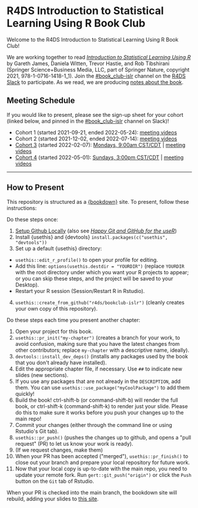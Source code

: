 # R4DS Introduction to Statistical Learning Using R Book Club

Welcome to the R4DS Introduction to Statistical Learning Using R Book Club!

We are working together to read [_Introduction to Statistical Learning Using R_](https://www.statlearning.com) by Gareth James, Daniela Witten, Trevor Hastie, and Rob Tibshirani (Springer Science+Business Media, LLC, part of Springer Nature, copyright 2021, 978-1-0716-1418-1_1).
Join the [#book_club-islr](https://rfordatascience.slack.com/archives/C02CQ93F882) channel on the [R4DS Slack](https://r4ds.io/join) to participate.
As we read, we are producing [notes about the book](https://r4ds.github.io/bookclub-islr/).

## Meeting Schedule

If you would like to present, please see the sign-up sheet for your cohort (linked below, and pinned in the [#book_club-islr](https://rfordatascience.slack.com/archives/C02CQ93F882) channel on Slack)!

- Cohort 1 (started 2021-09-21, ended 2022-05-24): [meeting videos](https://youtube.com/playlist?list=PL3x6DOfs2NGibdB0i2wveuFRDlXHbWaPD)
- Cohort 2 (started 2021-12-02, ended 2022-07-14): [meeting videos](https://youtube.com/playlist?list=PL3x6DOfs2NGhO5S1v53nQzil-OSRZIweH)
- [Cohort 3](https://docs.google.com/spreadsheets/d/1xab0RUdnUC6V-RkXvZqTcLvJrkY6T2ZHAZSUDA_krn4/edit?usp=sharing) (started 2022-02-07): [Mondays, 9:00am CST/CDT](https://www.timeanddate.com/worldclock/converter.html?iso=20220207T150000&p1=24) | [meeting videos](https://youtube.com/playlist?list=PL3x6DOfs2NGisLSs09v1NQUQaxuE8nbOO)
- [Cohort 4](https://docs.google.com/spreadsheets/d/1YA6MUJAtdoaelXrBqbYEeVvz1gi2e-GLZH02Po___ro/edit?usp=sharing) (started 2022-05-01): [Sundays, 3:00pm CST/CDT](https://www.timeanddate.com/worldclock/converter.html?iso=20220501T200000&p1=24&p2=179) | [meeting videos](https://youtube.com/playlist?list=PL3x6DOfs2NGi9LAXM5kcyuN_bkN66TzUD)

<hr>


## How to Present

This repository is structured as a [{bookdown}](https://CRAN.R-project.org/package=bookdown) site.
To present, follow these instructions:

Do these steps once:

1. [Setup Github Locally](https://www.youtube.com/watch?v=hNUNPkoledI) (also see [_Happy Git and GitHub for the useR_](https://happygitwithr.com/github-acct.html))
2. Install {usethis} and {devtools} `install.packages(c("usethis", "devtools"))`
3. Set up a default {usethis} directory:
  - `usethis::edit_r_profile()` to open your profile for editing.
  - Add this line: `options(usethis.destdir = "YOURDIR")` (replace `YOURDIR` with the root directory under which you want your R projects to appear; or you can skip these steps, and the project will be saved to your Desktop).
  - Restart your R session (Session/Restart R in Rstudio).
4. `usethis::create_from_github("r4ds/bookclub-islr")` (cleanly creates your own copy of this repository).

Do these steps each time you present another chapter:

1. Open your project for this book.
2. `usethis::pr_init("my-chapter")` (creates a branch for your work, to avoid confusion, making sure that you have the latest changes from other contributors; replace `my-chapter` with a descriptive name, ideally).
3. `devtools::install_dev_deps()` (installs any packages used by the book that you don't already have installed).
4. Edit the appropriate chapter file, if necessary. Use `##` to indicate new slides (new sections).
5. If you use any packages that are not already in the `DESCRIPTION`, add them. You can use `usethis::use_package("myCoolPackage")` to add them quickly!
6. Build the book! ctrl-shift-b (or command-shift-b) will render the full book, or ctrl-shift-k (command-shift-k) to render just your slide. Please do this to make sure it works before you push your changes up to the main repo!
7. Commit your changes (either through the command line or using Rstudio's Git tab).
8. `usethis::pr_push()` (pushes the changes up to github, and opens a "pull request" (PR) to let us know your work is ready).
9. (If we request changes, make them)
10. When your PR has been accepted ("merged"), `usethis::pr_finish()` to close out your branch and prepare your local repository for future work.
11. Now that your local copy is up-to-date with the main repo, you need to update your remote fork. Run `gert::git_push("origin")` or click the `Push` button on the `Git` tab of Rstudio.

When your PR is checked into the main branch, the bookdown site will rebuild, adding your slides to [this site](https://r4ds.github.io/bookclub-islr/).
